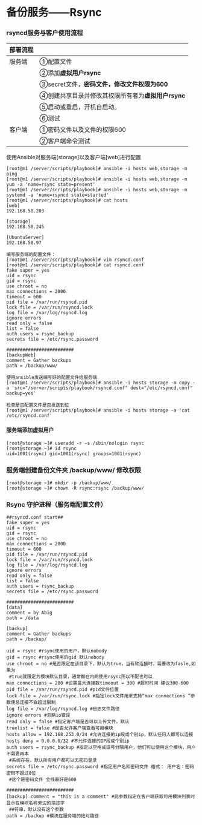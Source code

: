 # 备份服务——Rsync

### rsyncd服务与客户使用流程

| **部署流程** |                                                    |
| ------------ | -------------------------------------------------- |
| 服务端       | ①配置文件                                          |
|              | ②添加**虚拟用户rsync**                             |
|              | ③secret文件，**密码文件，修改文件权限为600**       |
|              | ④创建共享目录并修改其权限所有者为**虚拟用户rsync** |
|              | ⑤启动或重启，开机自启动。                          |
|              | ⑥测试                                              |
| 客户端       | ①密码文件以及文件的权限600                         |
|              | ②客户端命令测试                                    |



使用Ansible对服务端[storage]以及客户端[web]进行配置

```shell
[root@m1 /server/scripts/playbook]# ansible -i hosts web,storage -m ping
[root@m1 /server/scripts/playbook]# ansible -i hosts web,storage -m yum -a 'name=rsync state=present'
[root@m1 /server/scripts/playbook]# ansible -i hosts web,storage -m systemd -a 'name=rsyncd state=started'
[root@m1 /server/scripts/playbook]# cat hosts 
[web]
192.168.50.203

[storage]
192.168.50.245

[UbuntuServer]
192.168.50.97

编写服务端的配置文件：
[root@m1 /server/scripts/playbook]# vim rsyncd.conf
[root@m1 /server/scripts/playbook]# cat rsyncd.conf 
fake super = yes
uid = rsync
gid = rsync
use chroot = no
max connections = 2000
timeout = 600
pid file = /var/run/rsyncd.pid
lock file = /var/run/rsyncd.lock
log file = /var/log/rsyncd.log
ignore errors
read only = false
list = false
auth users = rsync_backup
secrets file = /etc/rsync.password

#########################
[backupWeb]
comment = Gather backups
path = /backup/www/

使用ansible发送编写好的配置文件给服务端
[root@m1 /server/scripts/playbook]# ansible -i hosts storage -m copy -a 'src="/server/scripts/playbook/rsyncd.conf" dest="/etc/rsyncd.conf" backup=yes'

检查是否配置文件是否发送到位
[root@m1 /server/scripts/playbook]# ansible -i hosts storage -a 'cat /etc/rsyncd.conf'
```



#### 服务端添加虚拟用户

```shell
[root@storage ~]# useradd -r -s /sbin/nologin rsync
[root@storage ~]# id rsync
uid=1001(rsync) gid=1001(rsync) groups=1001(rsync)
```

### 服务端创建备份文件夹 /backup/www/ 修改权限

```shell
[root@storage ~]# mkdir -p /backup/www/
[root@storage ~]# chown -R rsync:rsync /backup/www/
```





### Rsync 守护进程（服务端配置文件）

```shell
##rsyncd.conf start##
fake super = yes
uid = rsync
gid = rsync
use chroot = no
max connections = 2000
timeout = 600
pid file = /var/run/rsyncd.pid
lock file = /var/run/rsyncd.lock
log file = /var/log/rsyncd.log
ignore errors
read only = false
list = false
auth users = rsync_backup
secrets file = /etc/rsync.password

#########################
[data]
comment = by Abig
path = /data

[backup]
comment = Gather backups
path = /backup/
```

```shell
uid = rsync #rsync使用的用户，默认nobody
gid = rsync #rsync使用的gid 默认nobody
use chroot = no #是否限定在该目录下，默认为true，当有软连接时，需要改为fasle,如果为
 #true就限定为模块默认目录，通常都在内网使用rsync所以不配也可以
max connections = 200 #设置最大连接数timeout = 300 #超时时间 建议300-600
pid file = /var/run/rsyncd.pid #pid文件位置
lock file = /var/run/rsync.lock #指定lock文件用来支持“max connections ”参数使总连接不会超过限制
log file = /var/log/rsyncd.log #日志文件路径
ignore errors #忽略io错误
read only = false #指定客户端是否可以上传文件，默认
truelist = false #是否允许客户端查看可用模块 
hosts allow = 192.168.253.0/24 #允许连接的ip段或个别ip，默认任何人都可以连接
hosts deny = 0.0.0.0/32 #不允许连接的IP段或个别ip
auth users = rsync_backup #指定以空格或逗号分隔用户，他们可以使用这个模块，用户不需要再本
 #系统存在，默认所有用户都可以无密码登录
secrets file = /etc/rsync.password #指定用户名和密码文件 格式： 用户名：密码 密码不超过8位
 #这个是密码文件 全线最好是600

#########################
[backup] comment = "this is a comment" #此参数指定在客户端获取可用模块列表时显示在模块名称旁边的描述字
 ##符串，默认没有这个参数
path = /backup #模块在服务端的绝对路径
```



